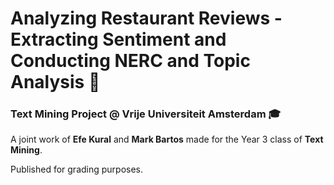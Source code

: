 # Analyzing Restaurant Reviews - Extracting Sentiment and Conducting NERC and Topic Analysis 🍝
### Text Mining Project @ Vrije Universiteit Amsterdam 🎓

A joint work of **Efe Kural** and **Mark Bartos** made for the Year 3 class of **Text Mining**.

Published for grading purposes.
